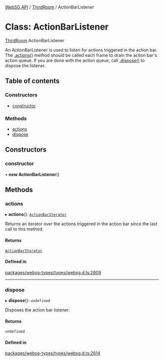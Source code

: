 [WebSG API](../README.md) / [ThirdRoom](../modules/ThirdRoom.md) / ActionBarListener

# Class: ActionBarListener

[ThirdRoom](../modules/ThirdRoom.md).ActionBarListener

An ActionBarListener is used to listen for actions triggered in the action bar.
The [.actions()](ThirdRoom.ActionBarListener.md#actions) method should be called
each frame to drain the action bar's action queue. If you are done with the action queue,
call [.dispose()](ThirdRoom.ActionBarListener.md#dispose) to dispose the listener.

## Table of contents

### Constructors

- [constructor](ThirdRoom.ActionBarListener.md#constructor)

### Methods

- [actions](ThirdRoom.ActionBarListener.md#actions)
- [dispose](ThirdRoom.ActionBarListener.md#dispose)

## Constructors

### constructor

• **new ActionBarListener**()

## Methods

### actions

▸ **actions**(): [`ActionBarIterator`](ThirdRoom.ActionBarIterator.md)

Returns an iterator over the actions triggered in the action bar since the last call to this method.

#### Returns

[`ActionBarIterator`](ThirdRoom.ActionBarIterator.md)

#### Defined in

[packages/websg-types/types/websg.d.ts:2609](https://github.com/thirdroom/thirdroom/blob/972fa72b/packages/websg-types/types/websg.d.ts#L2609)

___

### dispose

▸ **dispose**(): `undefined`

Disposes the action bar listener.

#### Returns

`undefined`

#### Defined in

[packages/websg-types/types/websg.d.ts:2614](https://github.com/thirdroom/thirdroom/blob/972fa72b/packages/websg-types/types/websg.d.ts#L2614)
